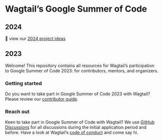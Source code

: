 # Wagtail’s Google Summer of Code

## 2024

👋 view our [2024 project ideas](./project-ideas.md)

## 2023

Welcome! This repository contains all resources for Wagtail’s participation to Google Summer of Code 2023: for contributors, mentors, and organizers.

### Getting started

Do you want to take part in Google Summer of Code 2023 with Wagtail? Please review our [contributor guide](./2023/contributor-guide.md).

### Reach out

Keen to take part in Google Summer of Code with Wagtail? We use [GitHub Discussions](https://github.com/wagtail/gsoc/discussions) for all discussions during the initial application period and before. Have a look at Wagtail’s [code of conduct](https://github.com/wagtail/wagtail/blob/main/CODE_OF_CONDUCT.md) and come say hi.
